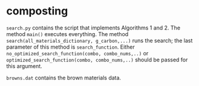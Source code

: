 # composting

```search.py``` contains the script that implements Algorithms 1 and 2.
The method ```main()``` executes everything. The method ```search(all_materials_dictionary, g_carbon,...)``` runs the search; the last parameter of this method is ```search_function```. Either ```no_optimized_search_function(combo, combo_nums,..)``` or ```optimized_search_function(combo, combo_nums,..)``` should be passed for this argument.

```browns.dat``` contains the brown materials data.
